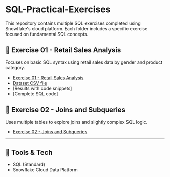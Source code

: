 # SQL-Practical-Exercises

This repository contains multiple SQL exercises completed using Snowflake's cloud platform. Each folder includes a specific exercise focused on fundamental SQL concepts.


## 📂 Exercise 01 - Retail Sales Analysis

Focuses on basic SQL syntax using retail sales data by gender and product category.

- [Exercise 01 - Retail Sales Analysis](https://github.com/Tiyani-Baloyi-Analyst/SQL-Practical-Exercises/blob/main/Exercise%2001/Practical%201%20-%20SQL%20Fundamentals%20(Snowflake-Basic%20SQL%20Syntax).pdf)
- [Dataset CSV file](https://github.com/Tiyani-Baloyi-Analyst/SQL-Practical-Exercises/blob/main/Exercise%2001/retail_sales_dataset.csv)
- [Results with code snippets]
- [Complete SQL code]

## 📂 Exercise 02 - Joins and Subqueries

  Uses multiple tables to explore joins and slightly complex SQL logic.
  
- [Exercise 02 - Joins and Subqueries](https://github.com/Tiyani-Baloyi-Analyst/SQL-Practical-Exercises/blob/main/Exercise%2002/Practical%202%20-%20SQL%20Fundamentals%20(SQL%20JOIN).pdf)

---

## 📌 Tools & Tech

- SQL (Standard)
- Snowflake Cloud Data Platform

